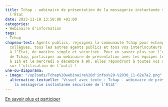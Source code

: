 ```yaml
---
title: Tchap - webinaire de présentation de la messagerie instantanée sécurisée de
  l’État
date: 2023-11-10 13:50:00 +01:00
categories:
- Webinaire d'information
tags:
- Tchap
chapeau-text: Agents publics, rejoignez la communauté Tchap pour échanger avec vos
  collègues, tous les autres agents publics et tous vos interlocuteurs même externes
  à l’État, de manière simple et sécurisée. Pour en savoir plus sur l’utilisation
  de Tchap, participez au webinaire de présentation avec les équipes le jeudi 30 novembre
  à 11h et le mercredi 6 décembre à 9h, elles répondront à toutes vos questions portant
  sur l’utilisation de l’outil !
une-ou-diaporama:
- image: "/uploads/Tchap%20webinaire%20d'infos%20-%2030_11-02e7a2.png"
  alternative-textuelle: 'Visuel avec texte : Tchap - webinaire de présentation de
    la messagerie instantanée sécurisée de l’État'
---
```


<div class="lien-important"><p><a href="https://www.numerique.gouv.fr/agenda/tchap-webinaire-de-presentation-de-la-messagerie-instantanee-securisee-de-letat/">En savoir plus et participer</a></p></div>